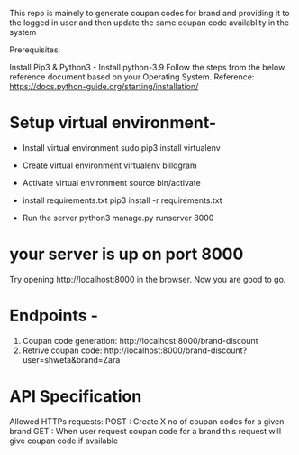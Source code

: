 This repo is mainely to generate coupan codes for brand and providing it to the logged in user and then update the same coupan code availablity in the system

Prerequisites:

Install Pip3 & Python3 -
Install python-3.9 Follow the steps from the below reference document based on your Operating System. Reference: https://docs.python-guide.org/starting/installation/

# Setup virtual environment- 
- Install virtual environment
sudo pip3 install virtualenv

- Create virtual environment
    virtualenv billogram

- Activate virtual environment
    source bin/activate

- install requirements.txt
    pip3 install -r requirements.txt

- Run the server
    python3 manage.py runserver 8000

# your server is up on port 8000
Try opening http://localhost:8000 in the browser. Now you are good to go.

# Endpoints -
1. Coupan code generation: http://localhost:8000/brand-discount
2. Retrive coupan code: http://localhost:8000/brand-discount?user=shweta&brand=Zara


# API Specification

Allowed HTTPs requests:
POST    : Create X no of coupan codes for a given brand
GET     : When user request coupan code for a brand this request will give coupan code if available 


